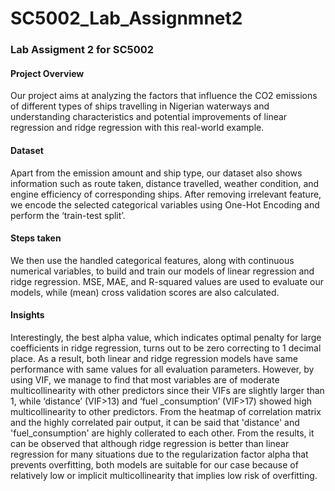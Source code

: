 # SC5002_Lab_Assignmnet2
 ### Lab Assigment 2 for SC5002
 #### Project Overview 
 Our project aims at analyzing the factors that influence the CO2 emissions of different types of ships travelling in Nigerian waterways and understanding characteristics and potential improvements of linear regression and ridge regression with this real-world example. 
 
 #### Dataset
 Apart from the emission amount and ship type, our dataset also shows information such as route taken, distance travelled, weather condition, and engine efficiency of corresponding ships. After removing irrelevant feature, we encode the selected categorical variables using One-Hot Encoding and perform the ‘train-test split’. 
 
 #### Steps taken
 We then use the handled categorical features, along with continuous numerical variables, to build and train our models of linear regression and ridge regression. MSE, MAE, and R-squared values are used to evaluate our models, while (mean) cross validation scores are also calculated. 
 
 #### Insights
 Interestingly, the best alpha value, which indicates optimal penalty for large coefficients in ridge regression, turns out to be zero correcting to 1 decimal place. As a result, both linear and ridge regression models have same performance with same values for all evaluation parameters. However, by using VIF, we manage to find that most variables are of moderate multicollinearity with other predictors since their VIFs are slightly larger than 1, while ‘distance’ (VIF>13) and ‘fuel _consumption’ (VIF>17) showed high multicollinearity to other predictors. From the heatmap of correlation matrix and the highly correlated pair output, it can be said that 'distance' and 'fuel_consumption' are highly collerated to each other. From the results, it can be observed that although ridge regression is better than linear regression for many situations due to the regularization factor alpha that prevents overfitting, both models are suitable for our case because of relatively low or implicit multicollinearity that implies low risk of overfitting.
